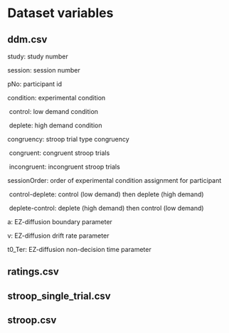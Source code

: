 # Dataset variables

## ddm.csv

study: study number

session: session number

pNo: participant id

condition: experimental condition

​        control: low demand condition

​        deplete: high demand condition

congruency: stroop trial type congruency

​        congruent: congruent stroop trials

​        incongruent: incongruent stroop trials

sessionOrder: order of experimental condition assignment for participant

​        control-deplete: control (low demand) then deplete (high demand)

​        deplete-control: deplete (high demand) then control (low demand) 

a: EZ-diffusion boundary parameter 

v: EZ-diffusion drift rate parameter

t0_Ter: EZ-diffusion non-decision time parameter

## ratings.csv

## stroop_single_trial.csv

## stroop.csv

